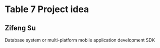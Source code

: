 # Table 7 Project idea

## Zifeng Su

Database system or multi-platform mobile application development SDK
